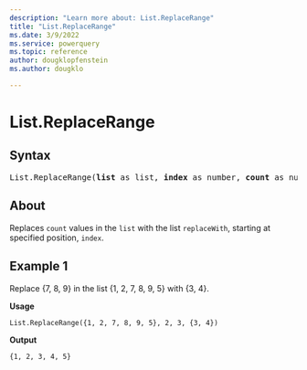 ```yaml
---
description: "Learn more about: List.ReplaceRange"
title: "List.ReplaceRange"
ms.date: 3/9/2022
ms.service: powerquery
ms.topic: reference
author: dougklopfenstein
ms.author: dougklo

---
```

# List.ReplaceRange

## Syntax

<pre>
List.ReplaceRange(<b>list</b> as list, <b>index</b> as number, <b>count</b> as number, <b>replaceWith</b> as list) as list
</pre>
  
## About

Replaces `count` values in the `list` with the list `replaceWith`, starting at specified position, `index`.

## Example 1

Replace {7, 8, 9} in the list {1, 2, 7, 8, 9, 5} with {3, 4}.

**Usage**

```powerquery-m
List.ReplaceRange({1, 2, 7, 8, 9, 5}, 2, 3, {3, 4})
```

**Output**

`{1, 2, 3, 4, 5}`

